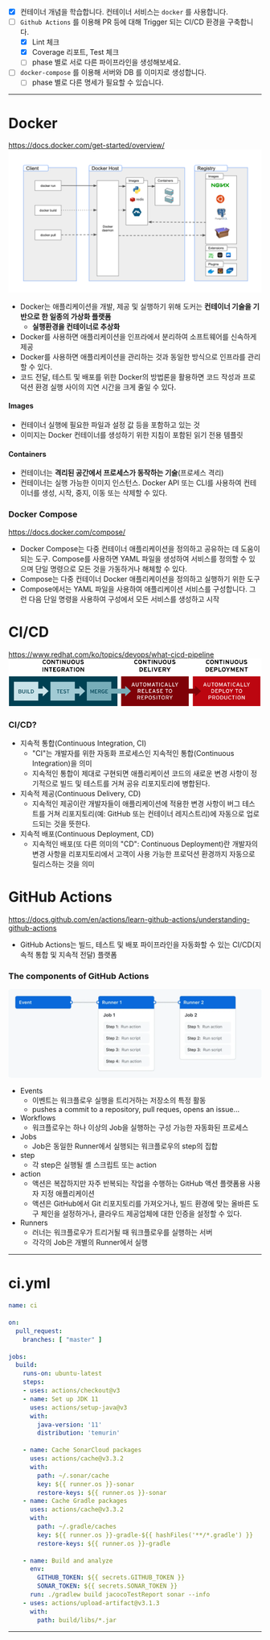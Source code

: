 - [x] 컨테이너 개념을 학습합니다. 컨테이너 서비스는 `docker` 를 사용합니다.
- [ ] `Github Actions` 를 이용해 PR 등에 대해 Trigger 되는 CI/CD 환경을 구축합니다.
	- [x] Lint 체크
	- [x] Coverage 리포트, Test 체크
	- [ ] phase 별로 서로 다른 파이프라인을 생성해보세요.
- [ ] `docker-compose` 를 이용해 서버와 DB 를 이미지로 생성합니다.
	- [ ] phase 별로 다른 명세가 필요할 수 있습니다.
--- 
# Docker
https://docs.docker.com/get-started/overview/
![architecture.svg](./image/architecture.svg)
- Docker는 애플리케이션을 개발, 제공 및 실행하기 위해 도커는 **컨테이너 기술을 기반으로 한 일종의 가상화 플랫폼**
	- **실행환경을 컨테이너로 추상화**
- Docker를 사용하면 애플리케이션을 인프라에서 분리하여 소프트웨어를 신속하게 제공
- Docker를 사용하면 애플리케이션을 관리하는 것과 동일한 방식으로 인프라를 관리할 수 있다.
- 코드 전달, 테스트 및 배포를 위한 Docker의 방법론을 활용하면 코드 작성과 프로덕션 환경 실행 사이의 지연 시간을 크게 줄일 수 있다.
#### Images
- 컨테이너 실행에 필요한 파일과 설정 값 등을 포함하고 있는 것
- 이미지는 Docker 컨테이너를 생성하기 위한 지침이 포함된 읽기 전용 템플릿
#### Containers
- 컨테이너는 **격리된 공간에서 프로세스가 동작하는 기술**(프로세스 격리)
- 컨테이너는 실행 가능한 이미지 인스턴스. Docker API 또는 CLI를 사용하여 컨테이너를 생성, 시작, 중지, 이동 또는 삭제할 수 있다.

### Docker Compose
https://docs.docker.com/compose/
- Docker Compose는 다중 컨테이너 애플리케이션을 정의하고 공유하는 데 도움이 되는 도구. Compose를 사용하면 YAML 파일을 생성하여 서비스를 정의할 수 있으며 단일 명령으로 모든 것을 가동하거나 해체할 수 있다.
- Compose는 다중 컨테이너 Docker 애플리케이션을 정의하고 실행하기 위한 도구
- Compose에서는 YAML 파일을 사용하여 애플리케이션 서비스를 구성합니다. 그런 다음 단일 명령을 사용하여 구성에서 모든 서비스를 생성하고 시작

# CI/CD
https://www.redhat.com/ko/topics/devops/what-cicd-pipeline
![ci-cd-flow-desktop_0.png](./image/ci-cd-flow-desktop_0.png)
### CI/CD?
- 지속적 통합(Continuous Integration, CI)
	- "CI"는 개발자를 위한 자동화 프로세스인 지속적인 통합(Continuous Integration)을 의미
	- 지속적인 통합이 제대로 구현되면 애플리케이션 코드의 새로운 변경 사항이 정기적으로 빌드 및 테스트를 거쳐 공유 리포지토리에 병합된다.
- 지속적 제공(Continuous Delivery, CD)
	- 지속적인 제공이란 개발자들이 애플리케이션에 적용한 변경 사항이 버그 테스트를 거쳐 리포지토리(예: GitHub 또는 컨테이너 레지스트리)에 자동으로 업로드되는 것을 뜻한다.
- 지속적 배포(Continuous Deployment, CD)
	- 지속적인 배포(또 다른 의미의 "CD": Continuous Deployment)란 개발자의 변경 사항을 리포지토리에서 고객이 사용 가능한 프로덕션 환경까지 자동으로 릴리스하는 것을 의미

# GitHub Actions
https://docs.github.com/en/actions/learn-github-actions/understanding-github-actions
- GitHub Actions는 빌드, 테스트 및 배포 파이프라인을 자동화할 수 있는 CI/CD(지속적 통합 및 지속적 전달) 플랫폼

### The components of GitHub Actions
![overview-actions-simple.webp](./image/overview-actions-simple.webp)
- Events
	- 이벤트는 워크플로우 실행을 트리거하는 저장소의 특정 활동 
	- pushes a commit to a repository, pull reques, opens an issue...
- Workflows
	- 워크플로우는 하나 이상의 Job을 실행하는 구성 가능한 자동화된 프로세스
- Jobs
	- Job은 동일한 Runner에서 실행되는 워크플로우의 step의 집합
- step
	- 각 step은 실행될 셸 스크립트 또는 action
- action
	- 액션은 복잡하지만 자주 반복되는 작업을 수행하는 GitHub 액션 플랫폼용 사용자 지정 애플리케이션
	- 액션은 GitHub에서 Git 리포지토리를 가져오거나, 빌드 환경에 맞는 올바른 도구 체인을 설정하거나, 클라우드 제공업체에 대한 인증을 설정할 수 있다.
- Runners 
	- 러너는 워크플로우가 트리거될 때 워크플로우를 실행하는 서버
	- 각각의 Job은 개별의 Runner에서 실행
---
# ci.yml
```yaml
name: ci  
  
on:  
  pull_request:  
    branches: [ "master" ]  
  
jobs:  
  build:  
    runs-on: ubuntu-latest  
    steps:  
    - uses: actions/checkout@v3  
    - name: Set up JDK 11  
      uses: actions/setup-java@v3  
      with:  
        java-version: '11'  
        distribution: 'temurin'  
  
    - name: Cache SonarCloud packages  
      uses: actions/cache@v3.3.2  
      with:  
        path: ~/.sonar/cache  
        key: ${{ runner.os }}-sonar  
        restore-keys: ${{ runner.os }}-sonar  
    - name: Cache Gradle packages  
      uses: actions/cache@v3.3.2  
      with:  
        path: ~/.gradle/caches  
        key: ${{ runner.os }}-gradle-${{ hashFiles('**/*.gradle') }}  
        restore-keys: ${{ runner.os }}-gradle  
  
    - name: Build and analyze  
      env:  
        GITHUB_TOKEN: ${{ secrets.GITHUB_TOKEN }}  
        SONAR_TOKEN: ${{ secrets.SONAR_TOKEN }}  
      run: ./gradlew build jacocoTestReport sonar --info  
    - uses: actions/upload-artifact@v3.1.3  
      with:  
        path: build/libs/*.jar
```
---


